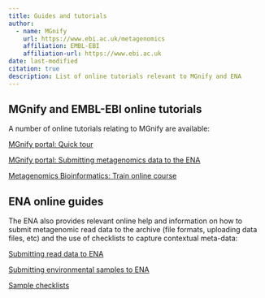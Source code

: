 ```yaml
---
title: Guides and tutorials
author: 
  - name: MGnify
    url: https://www.ebi.ac.uk/metagenomics
    affiliation: EMBL-EBI
    affiliation-url: https://www.ebi.ac.uk
date: last-modified
citation: true
description: List of online tutorials relevant to MGnify and ENA
---
```


## MGnify and EMBL-EBI online tutorials

A number of online tutorials relating to MGnify are available:

[MGnify portal: Quick tour](https://www.ebi.ac.uk/training/online/course/ebi-metagenomics-portal-quick-tour)

[MGnify portal: Submitting metagenomics data to the ENA](https://www.ebi.ac.uk/training/online/course/ebi-metagenomics-portal-submitting-metagenomics-da)

[Metagenomics Bioinformatics: Train online course](https://www.ebi.ac.uk/training/online/course/metagenomics-bioinformatics)

## ENA online guides

The ENA also provides relevant online help and information on how to submit metagenomic read data to the archive (file formats, uploading data files, etc) and the use of checklists to capture contextual meta-data:

[Submitting read data to ENA](https://www.ebi.ac.uk/ena/submit/read-submission)

[Submitting environmental samples to ENA](https://www.ebi.ac.uk/ena/submit/environmental-submissions)

[Sample checklists](https://www.ebi.ac.uk/ena/submit/checklists)
